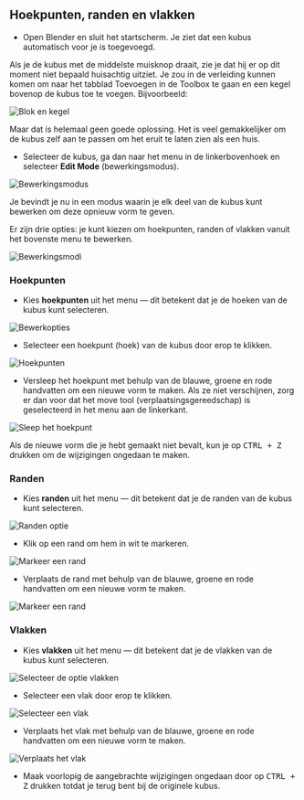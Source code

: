 ## Hoekpunten, randen en vlakken

+ Open Blender en sluit het startscherm. Je ziet dat een kubus automatisch voor je is toegevoegd.

Als je de kubus met de middelste muisknop draait, zie je dat hij er op dit moment niet bepaald huisachtig uitziet. Je zou in de verleiding kunnen komen om naar het tabblad Toevoegen in de Toolbox te gaan en een kegel bovenop de kubus toe te voegen. Bijvoorbeeld:

![Blok en kegel](images/blender-block-and-cone.png)

Maar dat is helemaal geen goede oplossing. Het is veel gemakkelijker om de kubus zelf aan te passen om het eruit te laten zien als een huis.

+ Selecteer de kubus, ga dan naar het menu in de linkerbovenhoek en selecteer **Edit Mode** (bewerkingsmodus).

![Bewerkingsmodus](images/edit-mode.png)

Je bevindt je nu in een modus waarin je elk deel van de kubus kunt bewerken om deze opnieuw vorm te geven.

Er zijn drie opties: je kunt kiezen om hoekpunten, randen of vlakken vanuit het bovenste menu te bewerken.

![Bewerkingsmodi](images/edit-modes.png)

### Hoekpunten

+ Kies **hoekpunten** uit het menu — dit betekent dat je de hoeken van de kubus kunt selecteren.

![Bewerkopties](images/blender-vertex-tool.png)

+ Selecteer een hoekpunt (hoek) van de kubus door erop te klikken.

![Hoekpunten](images/blender-select-vertex.png)

+ Versleep het hoekpunt met behulp van de blauwe, groene en rode handvatten om een nieuwe vorm te maken. Als ze niet verschijnen, zorg er dan voor dat het move tool (verplaatsingsgereedschap) is geselecteerd in het menu aan de linkerkant.

![Sleep het hoekpunt](images/blender-drag-vertex.png)

Als de nieuwe vorm die je hebt gemaakt niet bevalt, kun je op <kbd>CTRL + Z</kbd> drukken om de wijzigingen ongedaan te maken.

### Randen

+ Kies **randen** uit het menu — dit betekent dat je de randen van de kubus kunt selecteren.

![Randen optie](images/blender-edge-tool.png)

+ Klik op een rand om hem in wit te markeren.

![Markeer een rand](images/blender-select-edge.png)

+ Verplaats de rand met behulp van de blauwe, groene en rode handvatten om een nieuwe vorm te maken.

![Markeer een rand](images/blender-drag-edge.png)

### Vlakken

+ Kies **vlakken** uit het menu — dit betekent dat je de vlakken van de kubus kunt selecteren.

![Selecteer de optie vlakken](images/blender-face-tool.png)

+ Selecteer een vlak door erop te klikken.

![Selecteer een vlak](images/blender-select-face.png)

+ Verplaats het vlak met behulp van de blauwe, groene en rode handvatten om een nieuwe vorm te maken.

![Verplaats het vlak](images/blender-drag-face.png)

+ Maak voorlopig de aangebrachte wijzigingen ongedaan door op <kbd>CTRL + Z</kbd> drukken totdat je terug bent bij de originele kubus.